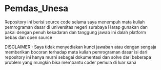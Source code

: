 # Pemdas_Unesa
Repository ini berisi source code selama saya menempuh mata kuliah pemrograman dasar di universitas negeri surabaya
Harap gunakan dan pakai dengan penuh kesadaran dan tanggung jawab ini dalah platform bebas dan open source

DISCLAIMER : Saya tidak menyediakan kunci jawaban atau dengan sengaja memberikan bocoran terhadap mata kuliah pemrograman dasar
isi dari repository ini hanya murni sebagai dokumentasi dan solve dari beberapa problem yang mungkin bisa membantu coder pemula
di luar sana
